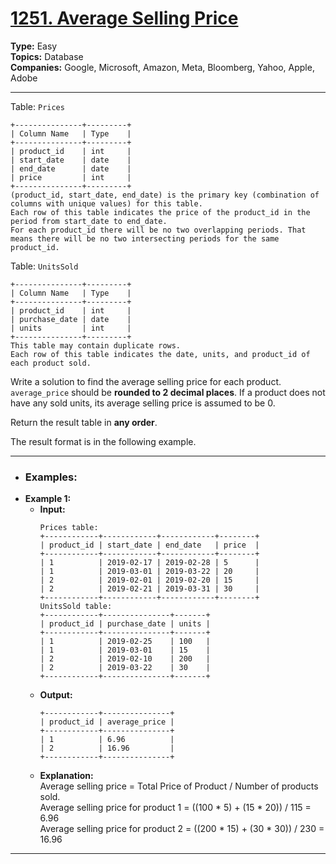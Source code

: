 # [1251. Average Selling Price](https://leetcode.com/problems/average-selling-price?envType=study-plan-v2&envId=top-sql-50)

**Type:** Easy <br>
**Topics:** Database <br>
**Companies:** Google, Microsoft, Amazon, Meta, Bloomberg, Yahoo, Apple, Adobe
<hr>

Table: `Prices`
```
+---------------+---------+
| Column Name   | Type    |
+---------------+---------+
| product_id    | int     |
| start_date    | date    |
| end_date      | date    |
| price         | int     |
+---------------+---------+
(product_id, start_date, end_date) is the primary key (combination of columns with unique values) for this table.
Each row of this table indicates the price of the product_id in the period from start_date to end_date.
For each product_id there will be no two overlapping periods. That means there will be no two intersecting periods for the same product_id.
```

Table: `UnitsSold`
```
+---------------+---------+
| Column Name   | Type    |
+---------------+---------+
| product_id    | int     |
| purchase_date | date    |
| units         | int     |
+---------------+---------+
This table may contain duplicate rows.
Each row of this table indicates the date, units, and product_id of each product sold. 
``` 

Write a solution to find the average selling price for each product. `average_price` should be **rounded to 2 decimal places**. If a product does not have any sold units, its average selling price is assumed to be 0.

Return the result table in **any order**.

The result format is in the following example.
<hr>

- ### Examples:
- **Example 1:**
    - **Input:**
        ``` 
        Prices table:
        +------------+------------+------------+--------+
        | product_id | start_date | end_date   | price  |
        +------------+------------+------------+--------+
        | 1          | 2019-02-17 | 2019-02-28 | 5      |
        | 1          | 2019-03-01 | 2019-03-22 | 20     |
        | 2          | 2019-02-01 | 2019-02-20 | 15     |
        | 2          | 2019-02-21 | 2019-03-31 | 30     |
        +------------+------------+------------+--------+
        UnitsSold table:
        +------------+---------------+-------+
        | product_id | purchase_date | units |
        +------------+---------------+-------+
        | 1          | 2019-02-25    | 100   |
        | 1          | 2019-03-01    | 15    |
        | 2          | 2019-02-10    | 200   |
        | 2          | 2019-03-22    | 30    |
        +------------+---------------+-------+
        ```
    - **Output:**
        ``` 
        +------------+---------------+
        | product_id | average_price |
        +------------+---------------+
        | 1          | 6.96          |
        | 2          | 16.96         |
        +------------+---------------+
        ```
    - **Explanation:** <br>
    Average selling price = Total Price of Product / Number of products sold. <br>
    Average selling price for product 1 = ((100 * 5) + (15 * 20)) / 115 = 6.96 <br>
    Average selling price for product 2 = ((200 * 15) + (30 * 30)) / 230 = 16.96
<hr>